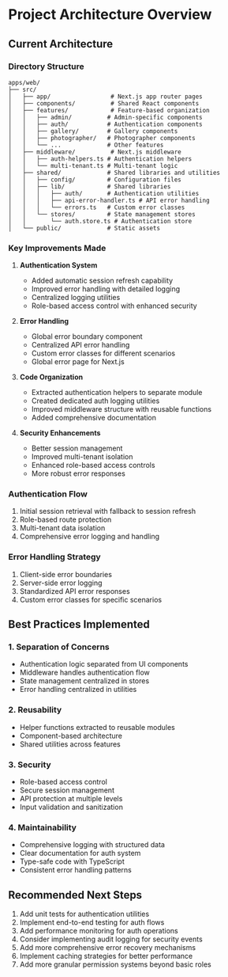 # Project Architecture Overview

## Current Architecture

### Directory Structure
```
apps/web/
├── src/
│   ├── app/                 # Next.js app router pages
│   ├── components/          # Shared React components
│   ├── features/            # Feature-based organization
│   │   ├── admin/          # Admin-specific components
│   │   ├── auth/           # Authentication components
│   │   ├── gallery/        # Gallery components
│   │   ├── photographer/   # Photographer components
│   │   └── ...             # Other features
│   ├── middleware/          # Next.js middleware
│   │   ├── auth-helpers.ts # Authentication helpers
│   │   └── multi-tenant.ts # Multi-tenant logic
│   ├── shared/             # Shared libraries and utilities
│   │   ├── config/         # Configuration files
│   │   ├── lib/            # Shared libraries
│   │   │   ├── auth/       # Authentication utilities
│   │   │   ├── api-error-handler.ts # API error handling
│   │   │   └── errors.ts   # Custom error classes
│   │   └── stores/         # State management stores
│   │       └── auth.store.ts # Authentication store
│   └── public/             # Static assets
```

### Key Improvements Made

1. **Authentication System**
   - Added automatic session refresh capability
   - Improved error handling with detailed logging
   - Centralized logging utilities
   - Role-based access control with enhanced security

2. **Error Handling**
   - Global error boundary component
   - Centralized API error handling
   - Custom error classes for different scenarios
   - Global error page for Next.js

3. **Code Organization**
   - Extracted authentication helpers to separate module
   - Created dedicated auth logging utilities
   - Improved middleware structure with reusable functions
   - Added comprehensive documentation

4. **Security Enhancements**
   - Better session management
   - Improved multi-tenant isolation
   - Enhanced role-based access controls
   - More robust error responses

### Authentication Flow

1. Initial session retrieval with fallback to session refresh
2. Role-based route protection
3. Multi-tenant data isolation
4. Comprehensive error logging and handling

### Error Handling Strategy

1. Client-side error boundaries
2. Server-side error logging
3. Standardized API error responses
4. Custom error classes for specific scenarios

## Best Practices Implemented

### 1. Separation of Concerns
- Authentication logic separated from UI components
- Middleware handles authentication flow
- State management centralized in stores
- Error handling centralized in utilities

### 2. Reusability
- Helper functions extracted to reusable modules
- Component-based architecture
- Shared utilities across features

### 3. Security
- Role-based access control
- Secure session management
- API protection at multiple levels
- Input validation and sanitization

### 4. Maintainability
- Comprehensive logging with structured data
- Clear documentation for auth system
- Type-safe code with TypeScript
- Consistent error handling patterns

## Recommended Next Steps

1. Add unit tests for authentication utilities
2. Implement end-to-end testing for auth flows
3. Add performance monitoring for auth operations
4. Consider implementing audit logging for security events
5. Add more comprehensive error recovery mechanisms
6. Implement caching strategies for better performance
7. Add more granular permission systems beyond basic roles